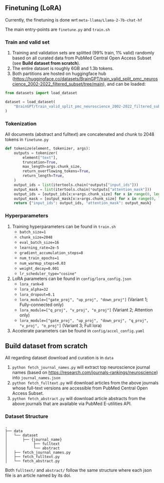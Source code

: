 ## Finetuning (LoRA)

Currently, the finetuning is done wrt `meta-llama/Llama-2-7b-chat-hf`

The main entry-points are `finetune.py` and `train.sh`
### Train and valid set
1. Training and validation sets are splitted (99% train, 1% valid) randomly based on all curated data from PubMed Central Open Access Subset (see **Build dataset from scratch**).
2. The entire dataset is roughly 6GB and 1.3b tokens.
3. Both partitions are hosted on huggingface hub (https://huggingface.co/datasets/BrainGPT/train_valid_split_pmc_neuroscience_2002-2022_filtered_subset/tree/main), and can be loaded:
```python
from datasets import load_dataset

dataset = load_dataset(
    "BrainGPT/train_valid_split_pmc_neuroscience_2002-2022_filtered_subset"
)
```
### Tokenization
All documents (abstract and fulltext) are concatenated and chunk to 2048 tokens in `finetune.py`
```python
def tokenize(element, tokenizer, args):
    outputs = tokenizer(
        element["text"],
        truncation=True,
        max_length=args.chunk_size,
        return_overflowing_tokens=True,
        return_length=True,
    )
    output_ids = list(itertools.chain(*outputs["input_ids"]))
    output_mask = list(itertools.chain(*outputs["attention_mask"]))
    output_ids = [output_ids[x:x+args.chunk_size] for x in range(0, len(output_ids), args.chunk_size)]
    output_mask = [output_mask[x:x+args.chunk_size] for x in range(0, len(output_mask), args.chunk_size)]
    return {"input_ids": output_ids, "attention_mask": output_mask}
```
### Hyperparameters
1. Training hyperparameters can be found in `train.sh`
   - `batch_size=1`
   - `chunk_size=2048`
   - `eval_batch_size=16`
   - `learning_rate=2e-5`
   - `gradient_accumulation_steps=8`
   - `num_train_epochs=1`
   - `num_warmup_steps=0.03`
   - `weight_decay=0.001`
   - `lr_scheduler_type="cosine"`
2. LoRA parameters can be found in `config/lora_config.json`
   - `lora_rank=8`
   - `lora_alpha=32`
   - `lora_dropout=0.1`
   - `lora_module=["gate_proj", "up_proj", "down_proj"]` (Variant 1; Fully-connected only)
   - `lora_module=["q_proj", "v_proj", "o_proj"]` (Variant 2; Attention only)
   - `lora_module=["gate_proj", "up_proj", "down_proj", "q_proj", "v_proj", "o_proj"]` (Variant 3; Full lora)
3. Accelerate parameters can be found in `config/accel_config.yaml`

## Build dataset from scratch
All regarding dataset download and curation is in `data`
1. `python fetch_journal_names.py` will extract top neuroscience journal names (based on https://research.com/journals-rankings/neuroscience) into `journal_names.json`
2. `python fetch_fulltext.py` will download articles from the above journals whose full-text versions are accessible from PubMed Central Open Access Subset.
3. `python fetch_abstract.py` will download article abstracts from the above journals that are available via PubMed E-utilities API.

### Dataset Structure
```
.
├── data
│   └── dataset
│       ├── {journal_name}
│            ├── fulltext
│            └── abstract
│   ├── fetch_journal_names.py
│   ├── fetch_fulltext.py
│   └── fetch_abstract.py
```
Both `fulltext/` and `abstract/` follow the same structure where each json file is an article named by its doi.
